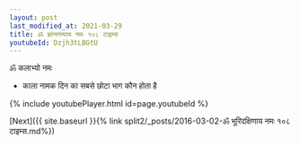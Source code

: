 ```yaml
---
layout: post
last_modified_at: 2021-03-29
title: ॐ ज्ञानगम्याय नमः १०८ टाइम्स
youtubeId: Dzjh3tLBGtU
---
```

 
 
 ॐ कलाभ्यो नमः  
 
 -  काला नामक दिन का सबसे छोटा भाग कौन होता है 
 
  
 
  
 
 
 
 
 
 


{% include youtubePlayer.html id=page.youtubeId %}
 
[Next]({{ site.baseurl }}{% link  split2/_posts/2016-03-02-ॐ भूरिदक्षिणाय नमः १०८ टाइम्स.md%})
 
